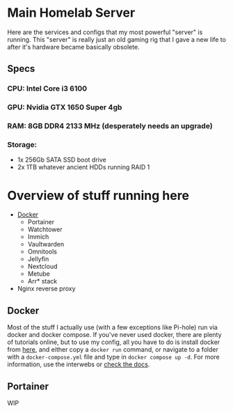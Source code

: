 # Main Homelab Server
Here are the services and configs that my most powerful "server" is running.
This "server" is really just an old gaming rig that I gave a new life to after it's hardware became basically obsolete.
## Specs
### CPU: Intel Core i3 6100
### GPU: Nvidia GTX 1650 Super 4gb
### RAM: 8GB DDR4 2133 MHz (desperately needs an upgrade)
### Storage:
- 1x 256Gb SATA SSD boot drive
- 2x 1TB whatever ancient HDDs running RAID 1
# Overview of stuff running here
- [Docker](#docker)
  - Portainer
  - Watchtower
  - Immich
  - Vaultwarden
  - Omnitools
  - Jellyfin
  - Nextcloud
  - Metube
  - Arr* stack
- Nginx reverse proxy
## Docker
Most of the stuff I actually use (with a few exceptions like Pi-hole) run via docker and docker compose. If you've never used docker, there are plenty of tutorials online, but to use my config, 
all you have to do is install docker from [here](https://docs.docker.com/engine/install/), 
and either copy a `docker run` command, or navigate to a folder with a `docker-compose.yml` file and type in `docker compose up -d`.
For more information, use the interwebs or [check the docs](https://docs.docker.com/).
## Portainer
WIP
